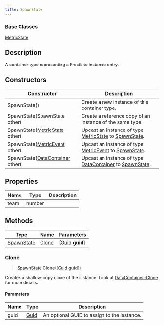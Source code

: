 ```yaml
---
title: SpawnState
---
```

### Base Classes

[MetricState](/vext/ref/fb/metricstate/)

## Description

A container type representing a Frostbite instance entry.

## Constructors

| Constructor                                                           | Description                                                                                                 |
| --------------------------------------------------------------------- | ----------------------------------------------------------------------------------------------------------- |
| SpawnState()                                                          | Create a new instance of this container type.                                                               |
| SpawnState(SpawnState other)                                          | Create a reference copy of an instance of the same type.                                                    |
| SpawnState([MetricState](/vext/ref/fb/metricstate/) other)                          | Upcast an instance of type [MetricState](/vext/ref/fb/metricstate/) to [SpawnState](/vext/ref/fb/spawnstate/).                          |
| SpawnState([MetricEvent](/vext/ref/fb/metricevent/) other)                          | Upcast an instance of type [MetricEvent](/vext/ref/fb/metricevent/) to [SpawnState](/vext/ref/fb/spawnstate/).                          |
| SpawnState([DataContainer](/vext/ref/shared/class/datacontainer) other) | Upcast an instance of type [DataContainer](/vext/ref/shared/class/datacontainer) to [SpawnState](/vext/ref/fb/spawnstate/). |

## Properties

| Name | Type   | Description |
| ---- | ------ | ----------- |
| team | number |             |

## Methods

| Type                     | Name            | Parameters                                     |
| ------------------------ | --------------- | ---------------------------------------------- |
| [SpawnState](/vext/ref/fb/spawnstate/) | [Clone](#clone) | \[[Guid](/vext/ref/shared/class/guid) **guid**\] |

### Clone

> [SpawnState](/vext/ref/fb/spawnstate/) **Clone**(\[[Guid](/vext/ref/shared/class/guid) **guid**\])

Creates a shallow-copy clone of the instance. Look at [DataContainer::Clone](/vext/ref/shared/class/datacontainer#clone) for more details.

#### Parameters

| Name | Type         | Description                                 |
| ---- | ------------ | ------------------------------------------- |
| guid | [Guid](/vext/ref/shared/class/guid/) | An optional GUID to assign to the instance. |
